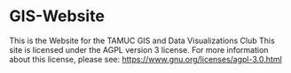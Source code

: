 # GIS-Website
This is the Website for the TAMUC GIS and Data Visualizations Club
This site is licensed under the AGPL version 3 license.
For more information about this license, please see: https://www.gnu.org/licenses/agpl-3.0.html
